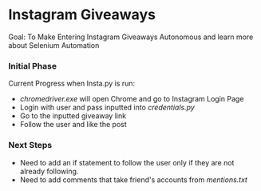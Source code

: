 # Instagram Giveaways
Goal: To Make Entering Instagram Giveaways Autonomous and learn more about Selenium Automation

### Initial Phase

Current Progress when Insta.py is run: 
* *chromedriver.exe* will open Chrome and go to Instagram Login Page
* Login with user and pass inputted into *credentials.py*
* Go to the inputted giveaway link
* Follow the user and like the post

### Next Steps

* Need to add an if statement to follow the user only if they are not already following.
* Need to add comments that take friend's accounts from *mentions.txt* 
